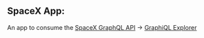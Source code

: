 ## SpaceX App:

An app to consume the [SpaceX GraphQL API](https://docs.spacexdata.com/) -> [GraphiQL Explorer](https://api.spacex.land/graphql/)
